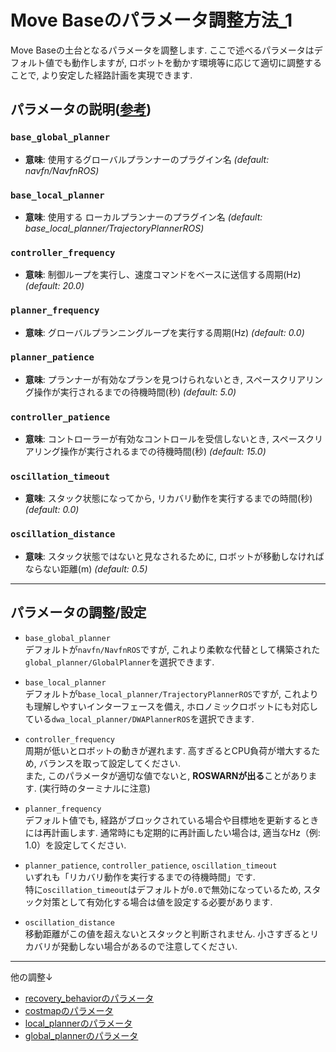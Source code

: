 # Move Baseのパラメータ調整方法_1  
   
Move Baseの土台となるパラメータを調整します. ここで述べるパラメータはデフォルト値でも動作しますが, ロボットを動かす環境等に応じて適切に調整することで, より安定した経路計画を実現できます. 

## パラメータの説明([参考](http://wiki.ros.org/move_base#Parameters))
### `base_global_planner`
- **意味**: 使用するグローバルプランナーのプラグイン名 *(default: navfn/NavfnROS)*
### `base_local_planner`
- **意味**: 使用する ローカルプランナーのプラグイン名 *(default: base_local_planner/TrajectoryPlannerROS)*
### `controller_frequency`
- **意味**: 制御ループを実行し、速度コマンドをベースに送信する周期(Hz) *(default: 20.0)*
### `planner_frequency`
- **意味**: グローバルプランニングループを実行する周期(Hz) *(default: 0.0)*
### `planner_patience`
- **意味**: プランナーが有効なプランを見つけられないとき, スペースクリアリング操作が実行されるまでの待機時間(秒)  *(default: 5.0)*
### `controller_patience`
- **意味**: コントローラーが有効なコントロールを受信しないとき, スペースクリアリング操作が実行されるまでの待機時間(秒) *(default: 15.0)*
### `oscillation_timeout`
- **意味**: スタック状態になってから, リカバリ動作を実行するまでの時間(秒) *(default: 0.0)*
### `oscillation_distance`
- **意味**: スタック状態ではないと見なされるために, ロボットが移動しなければならない距離(m) *(default: 0.5)*
---
## パラメータの調整/設定
- `base_global_planner`  
デフォルトが`navfn/NavfnROS`ですが, これより柔軟な代替として構築された`global_planner/GlobalPlanner`を選択できます.  

- `base_local_planner`  
デフォルトが`base_local_planner/TrajectoryPlannerROS`ですが, これよりも理解しやすいインターフェースを備え, ホロノミックロボットにも対応している`dwa_local_planner/DWAPlannerROS`を選択できます.  
- `controller_frequency`  
周期が低いとロボットの動きが遅れます. 高すぎるとCPU負荷が増大するため, バランスを取って設定してください.  
また, このパラメータが適切な値でないと, **ROSWARNが出る**ことがあります. (実行時のターミナルに注意)  
- `planner_frequency`  
デフォルト値でも, 経路がブロックされている場合や目標地を更新するときには再計画します. 通常時にも定期的に再計画したい場合は, 適当なHz（例: 1.0）を設定してください.  
- `planner_patience`, `controller_patience`, `oscillation_timeout`  
いずれも「リカバリ動作を実行するまでの待機時間」です.  
特に`oscillation_timeout`はデフォルトが`0.0`で無効になっているため, スタック対策として有効化する場合は値を設定する必要があります.  
- `oscillation_distance`  
移動距離がこの値を超えないとスタックと判断されません. 小さすぎるとリカバリが発動しない場合があるので注意してください.  

---

他の調整↓
- [recovery_behaviorのパラメータ](recovery_behavior.md)
- [costmapのパラメータ](costmap.md)
- [local_plannerのパラメータ](local_planner.md)
- [global_plannerのパラメータ](global_planner.md)

